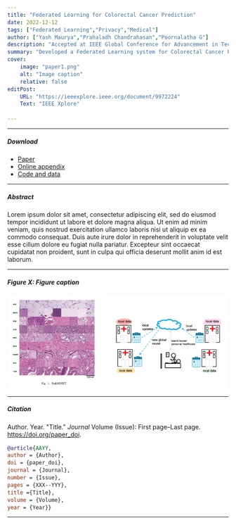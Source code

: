```yaml
---
title: "Federated Learning for Colorectal Cancer Prediction" 
date: 2022-12-12
tags: ["Federated Learning","Privacy","Medical"]
author: ["Yash Maurya","Prahaladh Chandrahasan","Poornalatha G"]
description: "Accepted at IEEE Global Conference for Advancement in Technology 2022" 
summary: "Developed a Federated Learning system for Colorectal Cancer Prediction, preserving client privacy while achieving an 86.2% accuracy, on par with the centralized model for IID clients." 
cover:
    image: "paper1.png"
    alt: "Image caption"
    relative: false
editPost:
    URL: "https://ieeexplore.ieee.org/document/9972224"
    Text: "IEEE Xplore"

---
```


---

 ##### Download

+ [Paper](paper1.pdf)
+ [Online appendix](appendix1.pdf)
+ [Code and data](https://github.com/pmichaillat/job-rationing)

---

##### Abstract

Lorem ipsum dolor sit amet, consectetur adipiscing elit, sed do eiusmod tempor incididunt ut labore et dolore magna aliqua. Ut enim ad minim veniam, quis nostrud exercitation ullamco laboris nisi ut aliquip ex ea commodo consequat. Duis aute irure dolor in reprehenderit in voluptate velit esse cillum dolore eu fugiat nulla pariatur. Excepteur sint occaecat cupidatat non proident, sunt in culpa qui officia deserunt mollit anim id est laborum.

---

##### Figure X: Figure caption

![](paper1.png)

---

##### Citation

Author. Year. "Title." *Journal* Volume (Issue): First page–Last page. https://doi.org/paper_doi.

```BibTeX
@article{AAYY,
author = {Author},
doi = {paper_doi},
journal = {Journal},
number = {Issue},
pages = {XXX--YYY},
title ={Title},
volume = {Volume},
year = {Year}}
```

---
<!-- 
##### Related material

+ [Presentation slides](presentation1.pdf)
+ [Dissertation title](https://escholarship.org/uc/item/7jr3m96r) – PhD dissertation on which this paper is based.
+ [Column title](https://cep.lse.ac.uk/pubs/download/cp365.pdf) – Nontechnical column describing the paper. -->

